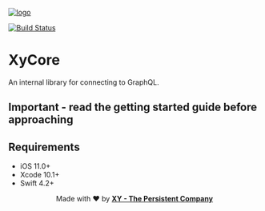 [logo]: https://cdn.xy.company/img/brand/XY_Logo_GitHub.png 
[![logo]](https://xy.company)

[![Build Status](https://travis-ci.com/XYOracleNetwork/sdk-base-swift.svg?token=DwLaRUVjarU2ZypyaHXe&branch=master)](https://travis-ci.com/XYOracleNetwork/sdk-base-swift)

# XyCore
An internal library for connecting to GraphQL.

## Important - read the getting started guide before approaching

## Requirements
- iOS 11.0+
- Xcode 10.1+
- Swift 4.2+

<p align="center">Made with ❤️ by <b><a href="https://xy.company">XY - The Persistent Company<a></b></p>
